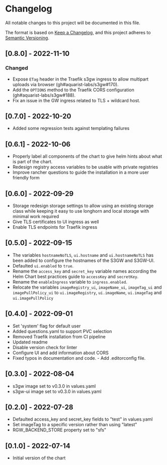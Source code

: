 # Changelog

All notable changes to this project will be documented in this file.

The format is based on [Keep a Changelog][1],
and this project adheres to [Semantic Versioning][2].

## [0.8.0] - 2022-11-10

### Changed

- Expose `ETag` header in the Traefik s3gw ingress to allow multipart
  uploads via browser (gh#aquarist-labs/s3gw#170).
- Add the `OPTIONS` method to the Traefik CORS configuration (gh#aquarist-labs/s3gw#188).
- Fix an issue in the GW ingress related to TLS + wildcard host.

## [0.7.0] - 2022-10-20

- Added some regression tests against templating failures

## [0.6.1] - 2022-10-06

- Properly label all components of the chart to give helm hints about what is
  part of the chart.
- Redesign registry access variables to be usable with private registries
- Improve rancher questions to guide the installation in a more user friendly
  form

## [0.6.0] - 2022-09-29

- Storage redesign storage settings to allow using an existing storage class
  while keeping it easy to use longhorn and local storage with minimal work
  required
- Give TLS certificates to UI ingress as well
- Enable TLS endpoints for Traefik ingress

## [0.5.0] - 2022-09-15

- The variables `hostnameNoTLS`, `ui.hostname` and `ui.hostnameNoTLS`
  has been added to configure the hostnames of the S3GW and S3GW-UI.
- Defaulted `ui.enabled` to `true`.
- Rename the `access_key` and `secret_key` variable names according
  the Helm Chart best practices guide to `accessKey` and `secretKey`.
- Rename the `enableIngress` variable to `ingress.enabled`.
- Relocate the variables `imageRegistry_ui`, `imageName_ui`,
  `imageTag_ui` and `imagePullPolicy_ui` to `ui.imageRegistry`,
  `ui.imageName`, `ui.imageTag` and `ui.imagePullPolicy`

## [0.4.0] - 2022-09-01

- Set 'system' flag for default user
- Added questions.yaml to support PVC selection
- Removed Traefik installation from CI pipeline
- Updated readme
- Disable version check for linter
- Configure UI and add information about CORS
- Fixed typos in documentation and code. - Add .editorconfig file.

## [0.3.0] - 2022-08-04

- s3gw image set to v0.3.0 in values.yaml
- s3gw-ui image set to v0.3.0 in values.yaml

## [0.2.0] - 2022-07-28

- Defaulted access_key and secret_key fields to "test" in values.yaml
- Set imageTag to a specific version rather than using "latest"
- RGW_BACKEND_STORE property set to "sfs"

## [0.1.0] - 2022-07-14

- Initial version of the chart

[1]: https://keepachangelog.com/en/1.0.0/
[2]: https://semver.org/spec/v2.0.0.html
